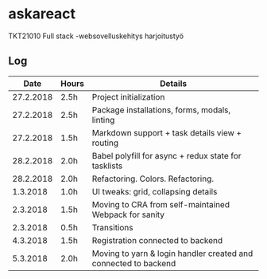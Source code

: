 # askareact
TKT21010 Full stack -websovelluskehitys harjoitustyö

## Log
| Date      | Hours | Details
|-----------|-------|------------------------------
| 27.2.2018 | 2.5h  | Project initialization
| 27.2.2018 | 2.5h  | Package installations, forms, modals, linting
| 27.2.2018 | 1.5h  | Markdown support + task details view + routing
| 28.2.2018 | 2.0h  | Babel polyfill for async + redux state for tasklists
| 28.2.2018 | 2.0h  | Refactoring. Colors. Refactoring.
| 1.3.2018  | 1.0h  | UI tweaks: grid, collapsing details
| 2.3.2018  | 1.5h  | Moving to CRA from self-maintained Webpack for sanity
| 2.3.2018  | 0.5h  | Transitions
| 4.3.2018  | 1.5h  | Registration connected to backend
| 5.3.2018  | 2.0h  | Moving to yarn & login handler created and connected to backend